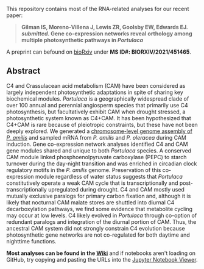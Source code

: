 This repository contains most of the RNA-related analyses for our recent paper:

>**Gilman IS, Moreno-Villena J, Lewis ZR, Goolsby EW, Edwards EJ. _submitted_. Gene co-expression networks reveal orthology among multiple photosynthetic pathways in _Portulaca_**

A preprint can befound on [bioRxiv](https://www.biorxiv.org) under **MS ID#: BIORXIV/2021/451465**.

## Abstract
C4 and Crassulacean acid metabolism (CAM) have been considered as largely independent photosynthetic adaptations in spite of sharing key biochemical modules. _Portulaca_ is a geographically widespread clade of over 100 annual and perennial angiosperm species that primarily use C4 photosynthesis, but facultatively exhibit CAM when drought stressed, a photosynthetic system known as C4+CAM. It has been hypothesized that C4+CAM is rare because of pleiotropic constraints, but these have not been deeply explored. We generated a [chromosome-level genome assembly of _P. amilis_](https://github.com/isgilman/Portulaca-amilis-genome) and sampled mRNA from _P. amilis_ and _P. oleracea_ during CAM induction. Gene co-expression network analyses identified C4 and CAM gene modules shared and unique to both _Portulaca_ species. A conserved CAM module linked phosphoenolpyruvate carboxylase (PEPC) to starch turnover during the day-night transition and was enriched in circadian clock regulatory motifs in the _P. amilis_ genome. Preservation of this co-expression module regardless of water status suggests that _Portulaca_ constitutively operate a weak CAM cycle that is transcriptionally and post-transcriptionally upregulated during drought. C4 and CAM mostly used mutually exclusive paralogs for primary carbon fixation and, although it is likely that nocturnal CAM malate stores are shuttled into diurnal C4 decarboxylation pathways, we find some evidence that metabolite cycling may occur at low levels. C4 likely evolved in _Portulaca_ through co-option of redundant paralogs and integration of the diurnal portion of CAM. Thus, the ancestral CAM system did not strongly constrain C4 evolution because photosynthetic gene networks are not co-regulated for both daytime and nighttime functions. 

**Most analyses can be found in the [Wiki](https://github.com/isgilman/Portulaca-coexpression/wiki)** and if notebooks aren't loading on GitHub, try copying and pasting the URLs into the [Jupyter Notebook Viewer](https://nbviewer.jupyter.org).
